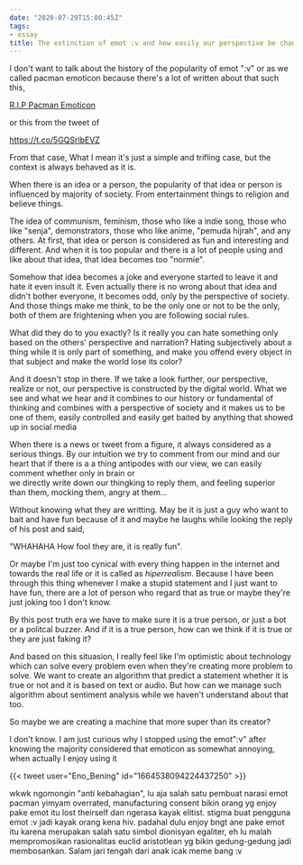 ```yaml
---
date: "2020-07-29T15:00:45Z"
tags:
- essay
title: The extinction of emot :v and how easily our perspective be changed by society
---
```

I don't want to talk about the history of the popularity of emot ":v" or as we called pacman emoticon because there's a lot of written about that such this,

[R.I.P Pacman Emoticon](https://id.quora.com/Mengapa-banyak-orang-yang-kesal-dengan-orang-yang-menggunakan-emoticon-pacman-titik-dua-v-v-ketika-berinteraksi-di-media-sosial)

or this from the tweet of

https://t.co/5GQSrlbEVZ

From that case, What I mean it's just a simple and trifling case, but the context is always behaved as it is.

When there is an idea or a person, the popularity of that idea or person is influenced by majority of society. From entertainment things to religion and believe things.

The idea of communism, feminism, those who like a indie song, those who like "senja", demonstrators, those who like anime, "pemuda hijrah", and any others. At first, that idea or person is considered as fun and interesting and different. And when it is too popular and there is a lot of people using and like about that idea, that idea becomes too "normie". 

Somehow that idea becomes a joke and everyone started to leave it and hate it even insult it. Even actually there is no wrong about that idea and didn't bother everyone, it becomes odd, only by the perspective of society. And those things make me think, to be the only one or not to be the only, both of them are frightening when you are following social rules.

What did they do to you exactly? Is it really you can hate something only based on the others' perspective and narration? Hating subjectively about a thing while it is only part of something, and make you offend every object in that subject and make the world lose its color? 

And it doesn't stop in there. If we take a look further, our perspective, realize or not, our perspective is constructed by the digital world. What we see and what we hear and it combines to our history or fundamental of thinking and combines with a perspective of society and it makes us to be one of them, easily controlled and easily get baited by anything that showed up in social media

When there is a news or tweet from a figure, it always considered as a serious things. By our intuition we try to comment from our mind and our heart that if there is a a thing antipodes with our view, we can easily comment whether only in brain or  
we directly write down our thingking to reply them, and feeling superior than them, mocking them, angry at them…

Without knowing what they are writting. May be it is just a guy who want to bait and have fun because of it and maybe he laughs while looking the reply of his post and said,

"WHAHAHA How fool they are, it is really fun".

Or maybe I'm just too cynical with every thing happen in the internet and towards the real life or it is called as _hiperrealism_. Because I have been through this thing whenever I make a stupid statement and I just want to have fun, there are a lot of person who regard that as true or maybe they're just joking too I don't know.

By this post truth era we have to make sure it is a true person, or just a bot or a politcal buzzer. And if it is a true person, how can we think if it is true or they are just faking it?

And based on this situasion, I really feel like I'm optimistic about technology which can solve every problem even when they're creating more problem to solve. We want to create an algorithm that predict a statement whether it is true or not and it is based on text or audio. But how can we manage such algorithm about sentiment analysis while we haven't understand about that too.

So maybe we are creating a machine that more super than its creator? 

I don't know. I am just curious why I stopped using the emot":v" after knowing the majority considered that emoticon as somewhat annoying, when actually I enjoy using it

{{< tweet user="Eno_Bening" id="1664538094224437250" >}}

wkwk ngomongin "anti kebahagian", lu aja salah satu pembuat narasi emot pacman yimyam overrated, manufacturing consent bikin orang yg enjoy pake emot itu lost theirself dan ngerasa kayak elitist. stigma buat pengguna emot :v jadi kayak orang kena hiv. padahal dulu enjoy bngt ane pake emot itu karena merupakan salah satu simbol dionisyan egaliter, eh lu malah mempromosikan rasionalitas euclid aristotlean yg bikin gedung-gedung jadi membosankan. Salam jari tengah dari anak icak meme bang :v